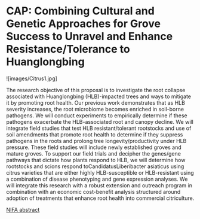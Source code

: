 # CAP: Combining Cultural and Genetic Approaches for Grove Success to Unravel and Enhance Resistance/Tolerance to Huanglongbing

![images/Citrus1.jpg]

The research objective of this proposal is to investigate the root collapse associated with Huanglongbing (HLB)-impacted trees and ways to mitigate it by promoting root health. Our previous work demonstrates that as HLB severity increases, the root microbiome becomes enriched in soil-borne pathogens. We will conduct experiments to empirically determine if these pathogens exacerbate the HLB-associated root and canopy decline. We will integrate field studies that test HLB resistant/tolerant rootstocks and use of soil amendments that promote root health to determine if they suppress pathogens in the roots and prolong tree longevity/productivity under HLB pressure. These field studies will include newly established groves and mature groves. To support our field trials and decipher the genes/gene pathways that dictate how plants respond to HLB, we will determine how rootstocks and scions respond toCandidatusLiberibacter asiaticus using citrus varieties that are either highly HLB-susceptible or HLB-resistant using a combination of disease phenotyping and gene expression analyses. We will integrate this research with a robust extension and outreach program in combination with an economic cost-benefit analysis structured around adoption of treatments that enhance root health into commercial citriculture.


[NIFA abstract](https://cris.nifa.usda.gov/cgi-bin/starfinder/0?path=fastlink1.txt&id=anon&pass=&search=R=90282&format=WEBFMT6NT)

